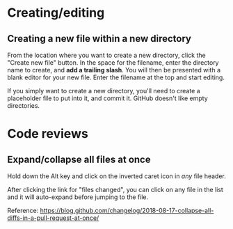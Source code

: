 Creating/editing
================

Creating a new file within a new directory
------------------------------------------

From the location where you want to create a new directory, click the "Create new file" button.
In the space for the filename, enter the directory name to create, and **add a trailing slash**.
You will then be presented with a blank editor for your new file.  Enter the filename at the top and start editing.

If you simply want to create a new directory, you'll need to create a placeholder file to put into it, and commit it.
GitHub doesn't like empty directories.

Code reviews
============


Expand/collapse all files at once
---------------------------------

Hold down the Alt key and click on the inverted caret icon in *any* file header.

After clicking the link for "files changed", you can click on any file in the list and it will auto-expand before jumping to the file.

Reference: https://blog.github.com/changelog/2018-08-17-collapse-all-diffs-in-a-pull-request-at-once/
